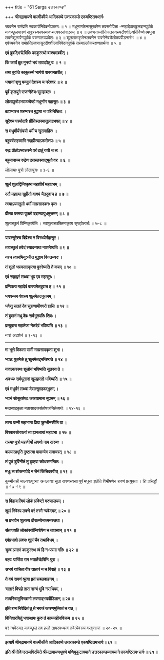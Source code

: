 +++
title = "61 Sarga उत्तरकाण्डः"

+++
**श्रीमद्रामायणे वाल्मीकीये आदिकाव्ये उत्तरकाण्डे एकषष्टितमःसर्गः**

च्यवनेन रामंप्रति स्वकार्यनिवेदनोपक्रमः ॥ १ ॥ मधुनामकेनासुरवरेण तपस्तोपिता -न्महादेवाच्छूलदानपूर्वकं यावच्छूलधारणं सपुत्रस्यस्वस्यावध्यत्ववरसंपादनम् ॥ २ ॥ लवणनाम्नोनिजतनयस्यदौश्शील्यनिर्विण्णेनमधुना लवणेशूलार्पणपूर्वकं वरुणालयप्रवेशः ॥ ३ ॥ शूललाभदृप्तेनलवणेन रावणेनेवत्रैलोक्यपीडनारंभः ॥ ४ ॥ एवंच्यवनेन रामंप्रतिलवणासुरदौश्शील्यनिवेदनपूर्वकं तस्माल्लोकरक्षणप्रार्थना ॥ ५ ॥

**एवं ब्रुवद्भिर्ऋषिभिः काकुत्स्थो वाक्यमब्रवीत् ।**

**किं कार्यं ब्रूत मुनयो भयं तावदपैतु वः ॥ १ ॥**

**तथा ब्रुवति काकुत्स्थे भार्गवो वाक्यमब्रवीत् ।**

**भयानां शृणु यन्मूलं देशस्य च नरेश्वर ॥ २ ॥**

**पूर्वं कृतयुगे राजन्दैतेयः सुमहाबलः ।**

**लोलापुत्रोऽभवज्ज्येष्ठो मधुर्नाम महासुरः ॥ ३ ॥**

**ब्रह्मण्यश्च शरण्यश्च बुद्ध्या च परिनिष्ठितः ।**

**सुरैश्च परमोदारैः प्रीतिस्तस्यातुलाऽभवत् ॥ ४ ॥**

**स मधुर्वीर्यसंपन्नो धर्मे च सुसमाहितः ।**

**बहुवर्षसहस्राणि रुद्रप्रीत्याऽकरोत्तपः ॥ ५ ॥**

**रुद्रः प्रीतोऽभवत्तस्मै वरं दातुं ययौ च सः ।**

**बहुमानाच्च रुद्रेण दत्तस्तस्याद्भुतो वरः ॥ ६ ॥**

लोलायाः पुत्रो लोलापुत्रः ॥ ३-६ ॥

****

**शूलं शूलाद्विनिष्कृष्य महावीर्यं महाप्रभम् ।**

**ददौ महात्मा सुप्रीतो वाक्यं चैतदुवाच ह ॥ ७ ॥**

**त्वयाऽयमतुलो धर्मो मत्प्रसादकरः कृतः ।**

**प्रीत्या परमया युक्तो ददाम्यायुधमुत्तमम् ॥ ८ ॥**

शूलाच्छूलं विनिष्कृष्येति । स्वशूलाच्छक्तिमाकृष्य सृष्ट्वेत्यर्थः ॥ ७-८ ॥

****

**यावत्सुरैश्च विप्रैश्च न विरुध्येर्महासुर ।**

**तावच्छूलं तवेदं स्यादन्यथा नाशमेष्यति ॥ ९ ॥**

**यश्च त्वामभियुञ्जीत युद्धाय विगतज्वरः ।**

**तं शूलो भस्मसात्कृत्वा पुनरेष्यति ते करम् ॥ १० ॥**

**एवं रुद्राद्वरं लब्ध्वा भूय एव महासुरः ।**

**प्रणिपत्य महादेवं वाक्यमेतदुवाच ह ॥ ११ ॥**

**भगवन्मम वंशस्य शूलमेतदनुत्तमम् ।**

**भवेत्तु सततं देव सुराणामीश्वरो ह्यसि ॥ १२ ॥**

**तं ब्रुवाणं मधु देवः सर्वभूतपतिः शिवः ।**

**प्रत्युवाच महातेजा नैतदेवं भविष्यति ॥ १३ ॥**

नाशं अदर्शनं ॥ ९-१३ ॥

****

**मा भूत्ते विफला वाणी मत्प्रसादकृता शुभा ।**

**भवतः पुत्रमेकं तु शूलमेतद्भजिष्यते ॥ १४ ॥**

**यावत्करस्थः शूलोयं भविष्यति सुतस्य ते ।**

**अवध्यः सर्वभूतानां शूलहस्तो भविष्यति ॥ १५ ॥**

**एवं मधुर्वरं लब्ध्वा देवात्सुमहदद्भुतम् ।**

**भवनं सोसुरश्रेष्ठः कारयामास सुप्रभम् ॥ १६ ॥**

मत्प्रसादकृता मत्प्रसादजसंतोषजनितेत्यर्थः ॥ १४-१६ ॥

****

**तस्य पत्नी महाभागा प्रिया कुम्भीनसीति या ।**

**विश्वावसोरपत्यं सा ह्यनलायां महाप्रभा ॥ १७ ॥**

**तस्याः पुत्रो महावीर्यो लवणो नाम दारुणः ।**

**बाल्यात्प्रभृति दुष्टात्मा पापान्येव समाचरत् ॥ १८ ॥**

**तं पुत्रं दुर्विनीतं तु दृष्ट्वा क्रोधसमन्वितः ।**

**मधुः स शोकमापेदे न चैनं किंचिदब्रवीत् ॥ १९ ॥**

कुम्भीनसी माल्यवत्पुत्र्याः अनलायाः सुता रावणस्वसा पूर्वं मधुना हृतेति विभीषणेन रावणं प्रत्युक्ता । हिः प्रसिद्धौ ॥ १७-१९ ॥

****

**स विहाय त्विमं लोकं प्रविष्टो वरुणालयम् ।**

**शूलं निवेश्य लवणे वरं तस्मै न्यवेदयत् ॥ २० ॥**

**स प्रभावेन शुलस्य दौरात्म्येनात्मनस्तथा ।**

**संतापयति लोकांस्त्रीन्विशेषेण च तापसान् ॥ २१ ॥**

**एवंप्रभावो लवणः शूलं चैव तथाविधम् ।**

**श्रुत्वा प्रमाणं काकुत्स्थ त्वं हि नः परमा गतिः ॥ २२ ॥**

**बहवः पार्थिवा राम भयार्तैर्ऋषिभिः पुरा ।**

**अभयं याचिता वीर त्रातारं न च विद्महे ॥ २३ ॥**

**ते वयं रावणं श्रुत्वा हृतं सबलवाहनम् ।**

**त्रातारं विद्महे तात नान्यं भुवि नराधिपम् ।**

**तत्परित्रातुमिच्छामो लवणाद्भयपीडितान् ॥ २४ ॥**

**इति राम निवेदितं तु ते भयजं कारणमुत्थितं च यत् ।**

**विनिवारयितुं भवान्क्षमः कुरु तं काममहीनविक्रम ॥ २५ ॥**

वरं न्यवेदयत् यावच्छूलं तव हस्ते तावदवध्यत्वं तवेत्येवंरूपं वरवृत्तान्तं ॥ २०-२५ ॥

****

**इत्यार्षे श्रीमद्रामायणे वाल्मीकीये आदिकाव्ये उत्तरकाण्डे एकषष्टितमःसर्गः॥ ६१ ॥**

**इति श्रीगोविन्दराजविरचिते श्रीमद्रामायणभूषणे मणिमुकुटाख्याने उत्तरकाण्डव्याख्याने एकषष्टितमः सर्गः ॥ ६१ ॥**
